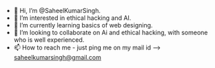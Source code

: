- 👋 Hi, I’m @SaheelKumarSingh.
- 👀 I’m interested in ethical hacking and AI. 
- 🌱 I’m currently learning basics of web designing.
- 💞️ I’m looking to collaborate on Ai and ethical hacking, with someone who is well experienced.
- 📫 How to reach me - just ping me on my mail id --> saheelkumarsingh@gmail.com
<!---
SaheelKumarSingh/SaheelKumarSingh is a ✨ special ✨ repository because its `README.md` (this file) appears on your GitHub profile.
You can click the Preview link to take a look at your changes.
--->
